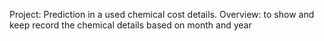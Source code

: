 Project: Prediction in a used  chemical cost details.
Overview: to show and keep record the chemical details based on month and year
